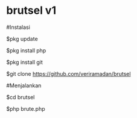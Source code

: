# brutsel v1

#Instalasi


$pkg update

$pkg install php

$pkg install git

$git clone https://github.com/veriramadan/brutsel



#Menjalankan

$cd brutsel

$php brute.php
